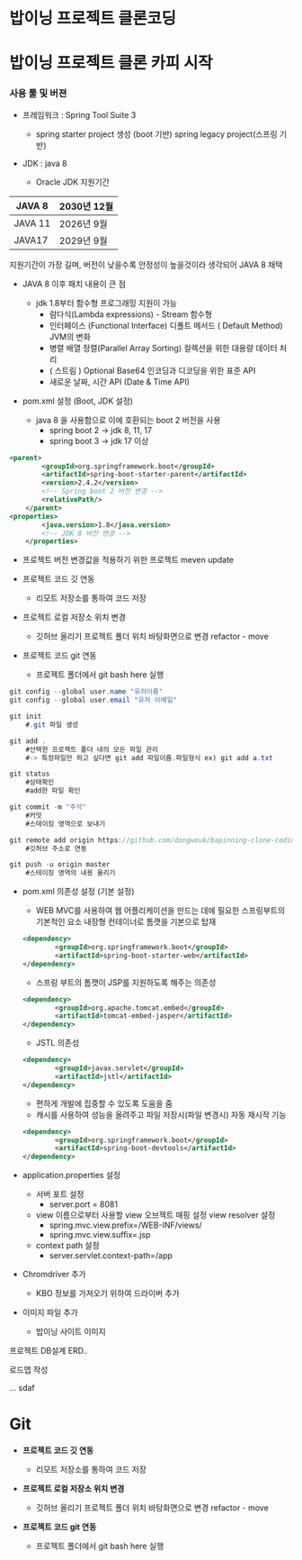 # 밥이닝 프로젝트 클론코딩

# 밥이닝 프로젝트 클론 카피 시작

### 사용 툴 및 버젼

- 프레임워크 : Spring Tool Suite 3
    - spring starter project 생성 (boot 기반) spring legacy project(스프링 기반)
    
- JDK : java 8
    - Oracle JDK 지원기간

| JAVA 8 | 2030년 12월 |
| --- | --- |
| JAVA 11 | 2026년 9월 |
| JAVA17 | 2029년 9월 |

지원기간이 가장 길며, 버전이 낮을수록 안정성이 높을것이라 생각되어 JAVA 8 채택

- JAVA 8 이후 패치 내용이 큰 점
    - jdk 1.8부터 함수형 프로그래밍 지원이 가능
        - 람다식(Lambda expressions) - Stream 함수형
        - 인터페이스 (Functional Interface) 디폴트 메서드 ( Default Method) JVM의 변화
        - 병렬 배열 정렬(Parallel Array Sorting) 컬렉션을 위한 대용량 데이터 처리
        - ( 스트림 ) Optional Base64 인코딩과 디코딩을 위한 표준 API
        - 새로운 날짜, 시간 API (Date & Time API)
    
- pom.xml 설정 (Boot, JDK 설정)
    - java 8 을 사용함으로 이에 호환되는 boot 2 버전을 사용
        - spring boot 2 -> jdk 8, 11, 17
        - spring boot 3 -> jdk 17 이상

```xml
<parent>
		<groupId>org.springframework.boot</groupId>
		<artifactId>spring-boot-starter-parent</artifactId>
		<version>2.4.2</version>
		<!-- Spring boot 2 버전 변경 -->
		<relativePath/>
	</parent>
<properties>
		<java.version>1.8</java.version>
		<!-- JDK 8 버전 변경 -->
	</properties>
```

- 프로젝트 버전 변경값을 적용하기 위한 프로젝트 meven update

- 프로젝트 코드 깃 연동
    - 리모트 저장소를 통하여 코드 저장
    
- 프로젝트 로컬 저장소 위치 변경
    - 깃허브 올리기 프로젝트 폴더 위치 바탕화면으로 변경 refactor - move
    
- 프로젝트 코드 git 연동
    - 프로젝트 폴더에서 git bash here 실행

```java
git config --global user.name "유저이름"
git config --global user.email "유저 이메일"

git init 
	#.git 파일 생성

git add . 
	#선택한 프로젝트 폴더 내의 모든 파일 관리 
	#-> 특정파일만 하고 싶다면 git add 파일이름.파일형식 ex) git add a.txt

git status 
	#상태확인
	#add한 파일 확인

git commit -m "주석" 
	#커밋
	#스테이징 영역으로 보내기

git remote add origin https://github.com/dongwouk/bapinning-clone-coding.git 주소
	#깃허브 주소로 연동

git push -u origin master
	#스테이징 영역의 내용 올리기
```

- pom.xml 의존성 설정 (기본 설정)
    - WEB MVC를 사용하여 웹 어플리케이션을 만드는 데에 필요한 스프링부트의 기본적인 요소 내장형 컨테이너로 톰캣을 기본으로 탑재
    
    ```xml
    <dependency>
    		<groupId>org.springframework.boot</groupId>
    		<artifactId>spring-boot-starter-web</artifactId>
    </dependency>
    ```
    
    - 스프링 부트의 톰캣이 JSP를 지원하도록 해주는 의존성
    
    ```xml
    <dependency>
    		<groupId>org.apache.tomcat.embed</groupId>
    		<artifactId>tomcat-embed-jasper</artifactId>
    </dependency>
    ```
    
    - JSTL 의존성
    
    ```xml
    <dependency>
    		<groupId>javax.servlet</groupId>
    		<artifactId>jstl</artifactId>
    </dependency>
    ```
    
    - 편하게 개발에 집중할 수 있도록 도움을 줌
    - 캐시를 사용하여 성능을 올려주고 파일 저장시(파일 변경시) 자동 재시작 기능
    
    ```xml
    <dependency>
    		<groupId>org.springframework.boot</groupId>
    		<artifactId>spring-boot-devtools</artifactId>
    </dependency>
    ```
    
- application.properties 설정
    - 서버 포트 설정
        - server.port = 8081
    - view 이름으로부터 사용할 view 오브젝트 매핑 설정 view resolver 설정
        - spring.mvc.view.prefix=/WEB-INF/views/
        - spring.mvc.view.suffix=.jsp
    - context path 설정
        - server.servlet.context-path=/app

- Chromdriver 추가
    - KBO 정보를 가져오기 위하여 드라이버 추가

- 이미지 파일 추가
    - 밥이닝 사이트 이미지
      
프로젝트 DB설계 ERD..

로드맵 작성

...
sdaf

# Git

- **프로젝트 코드 깃 연동**
    - 리모트 저장소를 통하여 코드 저장
    
- **프로젝트 로컬 저장소 위치 변경**
    - 깃허브 올리기 프로젝트 폴더 위치 바탕화면으로 변경 refactor - move
    
- **프로젝트 코드 git 연동**
    - 프로젝트 폴더에서 git bash here 실행
